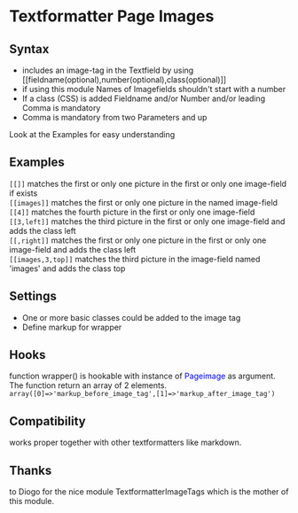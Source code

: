 Textformatter Page Images
=========================

## Syntax
* includes an image-tag in the Textfield by using [[fieldname(optional),number(optional),class(optional)]] 
* if using this module Names of Imagefields shouldn't start with a number
* If a class (CSS) is added Fieldname and/or Number and/or leading Comma is mandatory
* Comma is mandatory from two Parameters and up

Look at the Examples for easy understanding

## Examples
`[[]]` matches the first or only one picture in the first or only one image-field if exists  
`[[images]]` matches the first or only one picture in the named image-field  
`[[4]]` matches the fourth picture in the first or only one image-field  
`[[3,left]]` matches the third picture in the first or only one image-field and adds the class left  
`[[,right]]` matches the first or only one picture in the first or only one image-field and adds the class left  
`[[images,3,top]]` matches the third picture in the image-field named 'images' and adds the class top  

## Settings
* One or more basic classes could be added to the image tag
* Define markup for wrapper

## Hooks
function wrapper() is hookable with instance of <span style="color:blue;">Pageimage</span> as argument. The function return an array of 2 elements.   
`array([0]=>'markup_before_image_tag',[1]=>'markup_after_image_tag')`

## Compatibility
works proper together with other textformatters like markdown.

## Thanks
to Diogo for the nice module TextformatterImageTags which is the mother of this module. 
